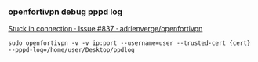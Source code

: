 ### openfortivpn debug pppd log 


[Stuck in connection · Issue #837 · adrienverge/openfortivpn](https://github.com/adrienverge/openfortivpn/issues/837 "Stuck in connection · Issue #837 · adrienverge/openfortivpn")


 

```
sudo openfortivpn -v -v ip:port --username=user --trusted-cert {cert} --pppd-log=/home/user/Desktop/ppdlog
```
